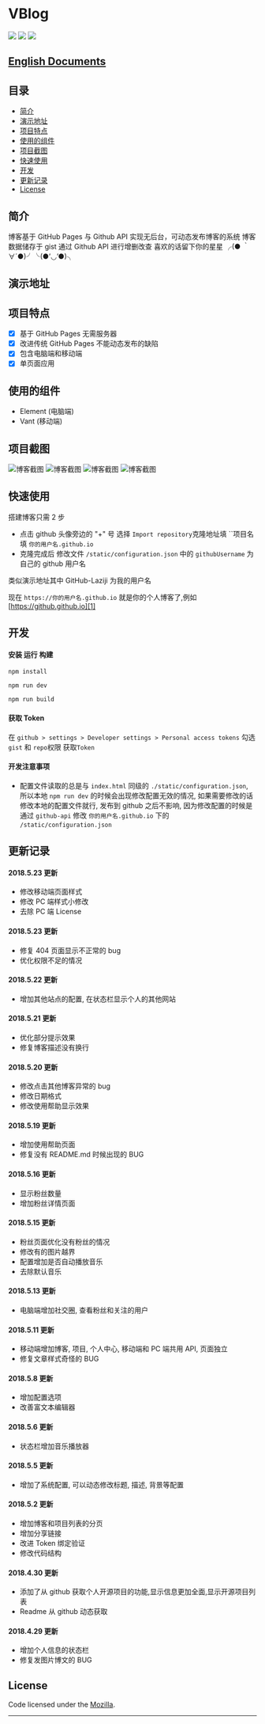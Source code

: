 # VBlog

![](https://img.shields.io/badge/vue-2.5.2-brightgreen.svg) ![](https://img.shields.io/badge/element--ui-2.3.5-brightgreen.svg) ![](https://img.shields.io/badge/vant-1.1.2-brightgreen.svg)

## [English Documents](README-EN.md)

## 目录

- [简介](#简介)
- [演示地址](#演示地址)
- [项目特点](#项目特点)
- [使用的组件](#使用的组件)
- [项目截图](#项目截图)
- [快速使用](#快速使用)
- [开发](#开发)
- [更新记录](#更新记录)
- [License](#License)

## 简介

博客基于 GitHub Pages 与 Github API 实现无后台，可动态发布博客的系统
博客数据储存于 gist 通过 Github API 进行增删改查
喜欢的话留下你的星星 ╭(● ｀ ∀´●)╯╰(●’◡’●)╮

## 演示地址

## 项目特点

- [x] 基于 GitHub Pages 无需服务器
- [x] 改进传统 GitHub Pages 不能动态发布的缺陷
- [x] 包含电脑端和移动端
- [x] 单页面应用

## 使用的组件

- Element (电脑端)
- Vant (移动端)

## 项目截图

![博客截图](screenshots/201805152146.png)
![博客截图](screenshots/201805152147.png)
![博客截图](screenshots/201805111431.png)
![博客截图](screenshots/201805111438.png)

## 快速使用

搭建博客只需 2 步

- 点击 github 头像旁边的 "+" 号 选择 `Import repository`克隆地址填 ``项目名填 `你的用户名.github.io`
- 克隆完成后 修改文件 `/static/configuration.json` 中的 `githubUsername` 为自己的 github 用户名

类似演示地址其中 GitHub-Laziji 为我的用户名

现在 `https://你的用户名.github.io` 就是你的个人博客了,例如[https://github.github.io][1]

## 开发

#### 安装 运行 构建

    npm install

    npm run dev

    npm run build

#### 获取 Token

在 `github > settings > Developer settings > Personal access tokens` 勾选`gist` 和 `repo`权限 获取`Token`

#### 开发注意事项

- 配置文件读取的总是与 `index.html` 同级的 `./static/configuration.json`, 所以本地 `npm run dev` 的时候会出现修改配置无效的情况, 如果需要修改的话修改本地的配置文件就行, 发布到 github 之后不影响, 因为修改配置的时候是通过 `github-api` 修改 `你的用户名.github.io` 下的 `/static/configuration.json`

## 更新记录

#### 2018.5.23 更新

- 修改移动端页面样式
- 修改 PC 端样式小修改
- 去除 PC 端 License

#### 2018.5.23 更新

- 修复 404 页面显示不正常的 bug
- 优化权限不足的情况

#### 2018.5.22 更新

- 增加其他站点的配置, 在状态栏显示个人的其他网站

#### 2018.5.21 更新

- 优化部分提示效果
- 修复博客描述没有换行

#### 2018.5.20 更新

- 修改点击其他博客异常的 bug
- 修改日期格式
- 修改使用帮助显示效果

#### 2018.5.19 更新

- 增加使用帮助页面
- 修复没有 README.md 时候出现的 BUG

#### 2018.5.16 更新

- 显示粉丝数量
- 增加粉丝详情页面

#### 2018.5.15 更新

- 粉丝页面优化没有粉丝的情况
- 修改有的图片越界
- 配置增加是否自动播放音乐
- 去除默认音乐

#### 2018.5.13 更新

- 电脑端增加社交圈, 查看粉丝和关注的用户

#### 2018.5.11 更新

- 移动端增加博客, 项目, 个人中心, 移动端和 PC 端共用 API, 页面独立
- 修复文章样式奇怪的 BUG

#### 2018.5.8 更新

- 增加配置选项
- 改善富文本编辑器

#### 2018.5.6 更新

- 状态栏增加音乐播放器

#### 2018.5.5 更新

- 增加了系统配置, 可以动态修改标题, 描述, 背景等配置

#### 2018.5.2 更新

- 增加博客和项目列表的分页
- 增加分享链接
- 改进 Token 绑定验证
- 修改代码结构

#### 2018.4.30 更新

- 添加了从 github 获取个人开源项目的功能,显示信息更加全面,显示开源项目列表
- Readme 从 github 动态获取

#### 2018.4.29 更新

- 增加个人信息的状态栏
- 修复发图片博文的 BUG

## License

Code licensed under the [Mozilla](LICENSE).

---

